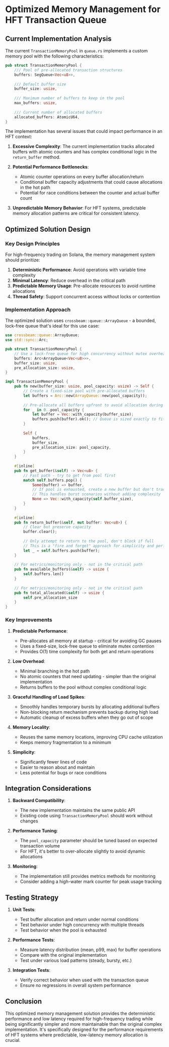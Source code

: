 # Optimized Memory Management for HFT Transaction Queue

## Current Implementation Analysis

The current `TransactionMemoryPool` in `queue.rs` implements a custom memory pool with the following characteristics:

```rust
pub struct TransactionMemoryPool {
    /// Pool of pre-allocated transaction structures
    buffers: SegQueue<Vec<u8>>,
    
    /// Default buffer size
    buffer_size: usize,
    
    /// Maximum number of buffers to keep in the pool
    max_buffers: usize,
    
    /// Current number of allocated buffers
    allocated_buffers: AtomicU64,
}
```

The implementation has several issues that could impact performance in an HFT context:

1. **Excessive Complexity**: The current implementation tracks allocated buffers with atomic counters and has complex conditional logic in the `return_buffer` method.

2. **Potential Performance Bottlenecks**:
   - Atomic counter operations on every buffer allocation/return
   - Conditional buffer capacity adjustments that could cause allocations in the hot path
   - Potential for race conditions between the counter and actual buffer count

3. **Unpredictable Memory Behavior**: For HFT systems, predictable memory allocation patterns are critical for consistent latency.

## Optimized Solution Design

### Key Design Principles

For high-frequency trading on Solana, the memory management system should prioritize:

1. **Deterministic Performance**: Avoid operations with variable time complexity
2. **Minimal Latency**: Reduce overhead in the critical path
3. **Predictable Memory Usage**: Pre-allocate resources to avoid runtime allocations
4. **Thread Safety**: Support concurrent access without locks or contention

### Implementation Approach

The optimized solution uses `crossbeam::queue::ArrayQueue` - a bounded, lock-free queue that's ideal for this use case:

```rust
use crossbeam::queue::ArrayQueue;
use std::sync::Arc;

pub struct TransactionMemoryPool {
    // Use a lock-free queue for high concurrency without mutex overhead
    buffers: Arc<ArrayQueue<Vec<u8>>>,
    buffer_size: usize,
    pre_allocation_size: usize,
}

impl TransactionMemoryPool {
    pub fn new(buffer_size: usize, pool_capacity: usize) -> Self {
        // Create a fixed-size pool with pre-allocated buffers
        let buffers = Arc::new(ArrayQueue::new(pool_capacity));
        
        // Pre-allocate all buffers upfront to avoid allocation during trading
        for _ in 0..pool_capacity {
            let buffer = Vec::with_capacity(buffer_size);
            buffers.push(buffer).ok(); // Queue is sized exactly to fit all buffers
        }
        
        Self {
            buffers,
            buffer_size,
            pre_allocation_size: pool_capacity,
        }
    }
    
    #[inline]
    pub fn get_buffer(&self) -> Vec<u8> {
        // Fast path - try to get from pool first
        match self.buffers.pop() {
            Some(buffer) => buffer,
            // If pool is exhausted, create a new buffer but don't track it
            // This handles burst scenarios without adding complexity
            None => Vec::with_capacity(self.buffer_size),
        }
    }
    
    #[inline]
    pub fn return_buffer(&self, mut buffer: Vec<u8>) {
        // Clear but preserve capacity
        buffer.clear();
        
        // Only attempt to return to the pool, don't block if full
        // This is a "fire and forget" approach for simplicity and performance
        let _ = self.buffers.push(buffer);
    }
    
    // For metrics/monitoring only - not in the critical path
    pub fn available_buffers(&self) -> usize {
        self.buffers.len()
    }
    
    // For metrics/monitoring only - not in the critical path
    pub fn total_allocated(&self) -> usize {
        self.pre_allocation_size
    }
}
```

### Key Improvements

1. **Predictable Performance**:
   - Pre-allocates all memory at startup - critical for avoiding GC pauses
   - Uses a fixed-size, lock-free queue to eliminate mutex contention
   - Provides O(1) time complexity for both get and return operations

2. **Low Overhead**:
   - Minimal branching in the hot path
   - No atomic counters that need updating - simpler than the original implementation
   - Returns buffers to the pool without complex conditional logic

3. **Graceful Handling of Load Spikes**:
   - Smoothly handles temporary bursts by allocating additional buffers
   - Non-blocking return mechanism prevents backup during high load
   - Automatic cleanup of excess buffers when they go out of scope

4. **Memory Locality**:
   - Reuses the same memory locations, improving CPU cache utilization
   - Keeps memory fragmentation to a minimum

5. **Simplicity**:
   - Significantly fewer lines of code
   - Easier to reason about and maintain
   - Less potential for bugs or race conditions

## Integration Considerations

1. **Backward Compatibility**:
   - The new implementation maintains the same public API
   - Existing code using `TransactionMemoryPool` should work without changes

2. **Performance Tuning**:
   - The `pool_capacity` parameter should be tuned based on expected transaction volume
   - For HFT, it's better to over-allocate slightly to avoid dynamic allocations

3. **Monitoring**:
   - The implementation still provides metrics methods for monitoring
   - Consider adding a high-water mark counter for peak usage tracking

## Testing Strategy

1. **Unit Tests**:
   - Test buffer allocation and return under normal conditions
   - Test behavior under high concurrency with multiple threads
   - Test behavior when the pool is exhausted

2. **Performance Tests**:
   - Measure latency distribution (mean, p99, max) for buffer operations
   - Compare with the original implementation
   - Test under various load patterns (steady, bursty, etc.)

3. **Integration Tests**:
   - Verify correct behavior when used with the transaction queue
   - Ensure no regressions in overall system performance

## Conclusion

This optimized memory management solution provides the deterministic performance and low latency required for high-frequency trading while being significantly simpler and more maintainable than the original complex implementation. It's specifically designed for the performance requirements of HFT systems where predictable, low-latency memory allocation is crucial.